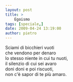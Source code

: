 ```yaml
---
layout: post
title: >
    Egoismo
tags: [speciale,]
date: 2009-04-24 13:19:00
author: pietro
---
```

Sciami di bicchieri vuoti<br/>che vendono per denaro<br/>lo stesso niente in cui tu nuoti,<br/>il silenzio di cui sei avaro<br/>doni doni e poi riscuoti,<br/>non c'è sapor di te più amaro.
